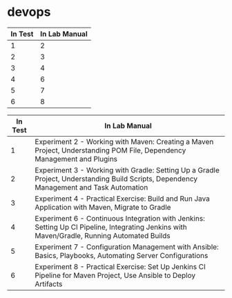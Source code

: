 # devops


  | In Test | In Lab Manual |
| ------- | ------------- |
| 1       | 2             |
| 2       | 3             |
| 3       | 4             |
| 4       | 6             |
| 5       | 7             |
| 6       | 8             |


| In Test | In Lab Manual                                                          |
| ------- | ---------------------------------------------------------------------- |
| 1       | Experiment 2 - Working with Maven: Creating a Maven Project, Understanding POM File, Dependency Management and Plugins       |
| 2       | Experiment 3 - Working with Gradle: Setting Up a Gradle Project, Understanding Build Scripts, Dependency Management and Task Automation |
| 3       | Experiment 4 - Practical Exercise: Build and Run Java Application with Maven, Migrate to Gradle                              |
| 4       | Experiment 6 - Continuous Integration with Jenkins: Setting Up CI Pipeline, Integrating Jenkins with Maven/Gradle, Running Automated Builds |
| 5       | Experiment 7 - Configuration Management with Ansible: Basics, Playbooks, Automating Server Configurations                     |
| 6       | Experiment 8 - Practical Exercise: Set Up Jenkins CI Pipeline for Maven Project, Use Ansible to Deploy Artifacts              |
